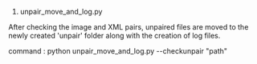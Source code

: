 <readme>




1. unpair_move_and_log.py

After checking the image and XML pairs, unpaired files are moved to the newly created 'unpair' folder along with the creation of log files.

command : python unpair_move_and_log.py --checkunpair "path"